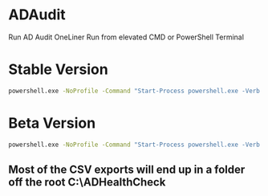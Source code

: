 # ADAudit

Run AD Audit OneLiner
Run from elevated CMD or PowerShell Terminal
# Stable Version

```cmd
powershell.exe -NoProfile -Command "Start-Process powershell.exe -Verb RunAs -ArgumentList '-NoProfile','-ExecutionPolicy','Bypass','-Command','[System.Net.ServicePointManager]::SecurityProtocol=[System.Net.SecurityProtocolType]::Tls12; iwr https://raw.githubusercontent.com/DataGuys/ADAudit/refs/heads/main/ADAuditComprehensiveV4.ps1 | iex'"
```
# Beta Version 
```cmd
powershell.exe -NoProfile -Command "Start-Process powershell.exe -Verb RunAs -ArgumentList '-NoProfile','-ExecutionPolicy','Bypass','-Command','[System.Net.ServicePointManager]::SecurityProtocol=[System.Net.SecurityProtocolType]::Tls12; iwr https://raw.githubusercontent.com/DataGuys/ADAudit/refs/heads/main/ADAuditComprehensiveV5.ps1 | iex'"
```
## Most of the CSV exports will end up in a folder off the root C:\ADHealthCheck
